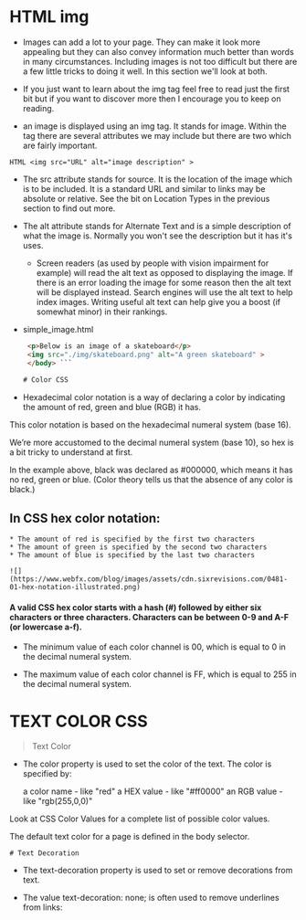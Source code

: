 # HTML img 
* Images can add a lot to your page. They can make it look more appealing but they can also convey
information much better than words in many circumstances. Including images is not too difficult 
but there are a few little tricks to doing it well. In this section we'll look at both.

* If you just want to learn about the img tag feel free to read just the first bit but if you want 
to discover more then I encourage you to keep on reading.

* an image is displayed using an img tag. It stands for image. Within the tag there are several attributes we may include but there are two which are fairly important.

``` HTML <img src="URL" alt="image description" > ```

* The src attribute stands for source. It is the location of the image which is to be included. It is a standard URL and similar to links may be absolute or relative. See the bit on Location Types in the previous section to find out more.

* The alt attribute stands for Alternate Text and is a simple description of what the image is. Normally you won't see the description but it has it's uses.

   * Screen readers (as used by people with vision impairment for example) will read the alt text as opposed to displaying the image.
    If there is an error loading the image for some reason then the alt text will be displayed instead.
    Search engines will use the alt text to help index images. Writing useful alt text can help give you a boost (if somewhat minor) in their rankings.

* simple_image.html

   ``` HTML <body>
    <p>Below is an image of a skateboard</p>
    <img src="./img/skateboard.png" alt="A green skateboard" >
    </body> ```
    
  # Color CSS

* Hexadecimal color notation is a way of declaring a color by indicating the amount of red, green and blue (RGB) it has.

This color notation is based on the hexadecimal numeral system (base 16).

We’re more accustomed to the decimal numeral system (base 10), so hex is a bit tricky to understand at first.

In the example above, black was declared as #000000, which means it has no red, green or blue. (Color theory tells us that the absence of any color is black.)

## In CSS hex color notation:

    * The amount of red is specified by the first two characters
    * The amount of green is specified by the second two characters
    * The amount of blue is specified by the last two characters
    
    ![](https://www.webfx.com/blog/images/assets/cdn.sixrevisions.com/0481-01-hex-notation-illustrated.png)
    
   #### A valid CSS hex color starts with a hash (#) followed by either six characters or three characters. Characters can be between 0-9 and A-F (or lowercase a-f).

 * The minimum value of each color channel is 00, which is equal to 0 in the decimal numeral system.

 * The maximum value of each color channel is FF, which is equal to 255 in the decimal numeral system.

# TEXT COLOR CSS

> Text Color

 * The color property is used to set the color of the text. The color is specified by:

    a color name - like "red"
    a HEX value - like "#ff0000"
    an RGB value - like "rgb(255,0,0)"

Look at CSS Color Values for a complete list of possible color values.

The default text color for a page is defined in the body selector.
 
    # Text Decoration

* The text-decoration property is used to set or remove decorations from text.

* The value text-decoration: none; is often used to remove underlines from links:
    
    
    
    
    
    
    
    
    
    
    







